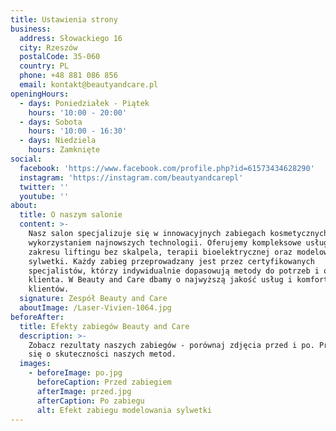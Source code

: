 ```yaml
---
title: Ustawienia strony
business:
  address: Słowackiego 16
  city: Rzeszów
  postalCode: 35-060
  country: PL
  phone: +48 881 086 856
  email: kontakt@beautyandcare.pl
openingHours:
  - days: Poniedziałek - Piątek
    hours: '10:00 - 20:00'
  - days: Sobota
    hours: '10:00 - 16:30'
  - days: Niedziela
    hours: Zamknięte
social:
  facebook: 'https://www.facebook.com/profile.php?id=61573434628290'
  instagram: 'https://instagram.com/beautyandcarepl'
  twitter: ''
  youtube: ''
about:
  title: O naszym salonie
  content: >-
    Nasz salon specjalizuje się w innowacyjnych zabiegach kosmetycznych z
    wykorzystaniem najnowszych technologii. Oferujemy kompleksowe usługi z
    zakresu liftingu bez skalpela, terapii bioelektrycznej oraz modelowania
    sylwetki. Każdy zabieg przeprowadzany jest przez certyfikowanych
    specjalistów, którzy indywidualnie dopasowują metody do potrzeb i oczekiwań
    klienta. W Beauty and Care dbamy o najwyższą jakość usług i komfort naszych
    klientów.
  signature: Zespół Beauty and Care
  aboutImage: /Laser-Vivien-1064.jpg
beforeAfter:
  title: Efekty zabiegów Beauty and Care
  description: >-
    Zobacz rezultaty naszych zabiegów - porównaj zdjęcia przed i po. Przekonaj
    się o skuteczności naszych metod.
  images:
    - beforeImage: po.jpg
      beforeCaption: Przed zabiegiem
      afterImage: przed.jpg
      afterCaption: Po zabiegu
      alt: Efekt zabiegu modelowania sylwetki
---
```


